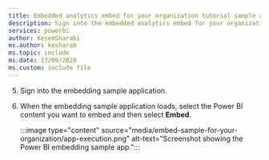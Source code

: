 ```yaml
---
title: Embedded analytics embed for your organization tutorial sample app
description: Sign into the embedded analytics embed for your organization tutorial sample app.
services: powerbi
author: KesemSharabi
ms.author: kesharab
ms.topic: include
ms.date: 13/09/2020
ms.custom: include file
---
```


5. Sign into the embedding sample application.

6. When the embedding sample application loads, select the Power BI content you want to embed and then select **Embed**.

    :::image type="content" source="media/embed-sample-for-your-organization/app-execution.png" alt-text="Screenshot showing the Power BI embedding sample app.":::
